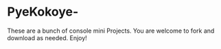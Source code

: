 # PyeKokoye-
These are a bunch of console mini Projects. You are welcome to fork and download as needed.
Enjoy!
